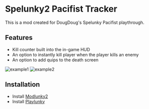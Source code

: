 # Spelunky2 Pacifist Tracker
This is a mod created for DougDoug's Spelunky Pacifist playthrough.

## Features
- Kill counter built into the in-game HUD
- An option to instantly kill player when the player kills an enemy
- An option to add quips to the death screen

![example1](https://user-images.githubusercontent.com/31485432/228916271-e686f72e-e7de-43df-b01c-65964800887b.jpg)
![example2](https://user-images.githubusercontent.com/31485432/228916296-3cfe9aeb-63a2-4694-a5f5-4507e7381cca.jpg)


## Installation 
- Install [Modlunky2](https://github.com/spelunky-fyi/modlunky2)
- Install [Playlunky](https://github.com/spelunky-fyi/Playlunky)
